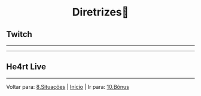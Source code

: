 <h1 align="center">Diretrizes📜</h1>

## Twitch
----

----

## He4rt Live

----
Voltar para: [8.Situações](/contents/8.Situacoes.md) | [Início](/README.md) | Ir para: [10.Bônus](/contents/10.Bonus.md)